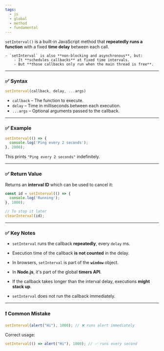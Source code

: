 ```yaml
---
tags:
  - js
  - global
  - method
  - fundamental
---
```


`setInterval()` is a built-in JavaScript method that **repeatedly runs a function** with a fixed **time delay** between each call.

```ad-note
- `setInterval` is also **non-blocking and asynchronous**, but:
	- It **schedules callbacks** at fixed time intervals.
	- But **those callbacks only run when the main thread is free**.
```

---

### ✅ **Syntax**

```js
setInterval(callback, delay, ...args)
```

- `callback` – The function to execute.
- `delay` – Time in milliseconds between each execution.
- `...args` – Optional arguments passed to the callback.

---

### ✅ **Example**

```js
setInterval(() => {
  console.log('Ping every 2 seconds');
}, 2000);
```

This prints `"Ping every 2 seconds"` indefinitely.

---

### ✅ **Return Value**

Returns an **interval ID** which can be used to cancel it:

```js
const id = setInterval(() => {
  console.log('Running');
}, 1000);

// To stop it later
clearInterval(id);
```

---

### ✅ **Key Notes**

- `setInterval` runs the callback **repeatedly**, every `delay` ms.
    
- Execution time of the callback **is not counted** in the delay.
    
- In browsers, `setInterval` is part of the **`window`** object.
    
- In **Node.js**, it's part of the global **timers API**.
    
- If the callback takes longer than the interval delay, executions **might stack up**.
    
- `setInterval` does not run the callback immediately.
    

---

### ❗ Common Mistake

```js
setInterval(alert("Hi"), 1000); // ❌ runs alert immediately
```

Correct usage:

```js
setInterval(() => alert("Hi"), 1000); // ✅ runs every second
```